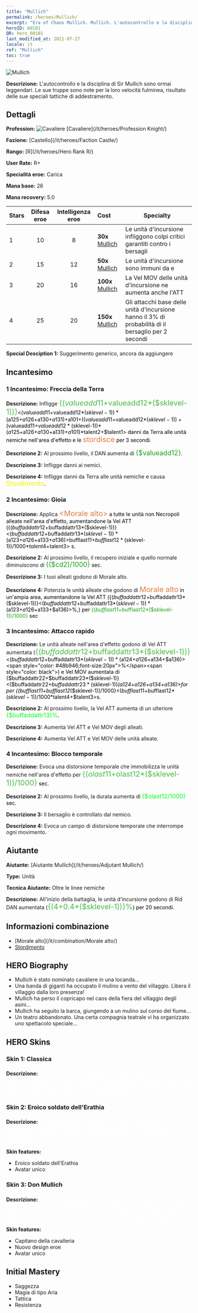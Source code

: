 ```yaml
---
title: "Mullich"
permalink: /heroes/Mullich/
excerpt: "Era of Chaos Mullich. Mullich. L'autocontrollo e la disciplina di Sir Mullich sono ormai leggendari. Le sue truppe sono note per la loro velocità fulminea, risultato delle sue speciali tattiche di addestramento."
heroID: 60101
QR: hero_60101
last_modified_at: 2021-07-27
locale: it
ref: "Mullich"
toc: true
---
```

  ![Mullich](/images/h/h_Mullich.jpg)

 **Descrizione:** L'autocontrollo e la disciplina di Sir Mullich sono ormai leggendari. Le sue truppe sono note per la loro velocità fulminea, risultato delle sue speciali tattiche di addestramento.
## Dettagli
 **Profession:** ![Cavaliere](/images/h/h_prof_1.png)  [Cavaliere](/it/heroes/Profession Knight/)

 **Fazione:** [Castello](/it/heroes/Faction Castle/)

 **Rango:** [R](/it/heroes/Hero Rank R/)

 **User Rate:** R+

 **Specialità eroe:** Carica

 **Mana base:** 26

 **Mana recovery:** 5.0


  | Stars | Difesa eroe | Intelligenza eroe | Cost |     Specialty     |
  |---------|:---------------:|:---------------:|:--|--------------------|
  |    1    | 10 | 8 | **30x** [Mullich](/ItemsIT/her_360/) | Le unità d'incursione infliggono colpi critici garantiti contro i bersagli <storditi> |
  |    2    | 15 | 12 | **50x** [Mullich](/ItemsIT/her_360/) | Le unità d'incursione sono immuni da <Rallentamento> e <Stordimento> |
  |    3    | 20 | 16 | **100x** [Mullich](/ItemsIT/her_360/) | La Vel MOV delle unità d'incursione ne aumenta anche l'ATT |
  |    4    | 25 | 20 | **150x** [Mullich](/ItemsIT/her_360/) | Gli attacchi base delle unità d'incursione hanno il 3% di probabilità di <stordire> il bersaglio per 2 secondi |

 **Special Desciption 1:** Suggerimento generico, ancora da aggiungere

## Incantesimo
### 1 Incantesimo: Freccia della Terra
 **Descrizione:** Infligge <span style="color: #48b946;font-size:20px">{($valueadd11+$valueadd12*($sklevel-1))}</span><span style="color: black"><($valueadd11+$valueadd12*($sklevel-1))*($a125+$a126+$a130+$a131)+$a101+(($valueadd11+$valueadd12*($sklevel-1))+($valueadd11+$valueadd12*($sklevel-1))*($a125+$a126+$a130+$a131)+$a101)*$talent2+$talent1> danni da Terra alle unità nemiche nell'area d'effetto e le <span style="color: #e07c44;font-size:20px">stordisce</span><span style="color: black"> per 3 secondi.

 **Descrizione 2:** Al prossimo livello, il DAN aumenta di <span style="color: #1ca216;font-size:18px">{$valueadd12}</span><span style="color: black">.

 **Descrizione 3:** Infligge danni ai nemici.

 **Descrizione 4:** Infligge danni da Terra alle unità nemiche e causa <span style="color: #f0f000;font-size:18px">Stordimento</span><span style="color: black">.

### 2 Incantesimo: Gioia
 **Descrizione:** Applica <span style="color: #e07c44;font-size:20px">&lt;Morale alto&gt;</span><span style="color: black"> a tutte le unità non Necropoli alleate nell'area d'effetto, aumentandone la Vel ATT ({($buffaddattr12+$buffaddattr13*($sklevel-1))}<($buffaddattr12+$buffaddattr13*($sklevel-1))*($a123+$a126+$a133+$a136)>%). Durata: <span style="color: #48b946;font-size:20px">{($bufflast11+$bufflast12*($sklevel-1))/1000}</span><span style="color: black"><($bufflast11+$bufflast12*($sklevel-1))/1000*$talent4+$talent3> s.

 **Descrizione 2:** Al prossimo livello, il recupero iniziale e quello normale diminuiscono di <span style="color: #1ca216;font-size:18px">{($cd2)/1000}</span><span style="color: black"> sec.

 **Descrizione 3:** I tuoi alleati godono di Morale alto.

 **Descrizione 4:** Potenzia le unità alleate che godono di <span style="color: #e07c44;font-size:20px">Morale alto</span><span style="color: black"> in un'ampia area, aumentandone la Vel ATT ({($buffaddattr12+$buffaddattr13*($sklevel-1))}<($buffaddattr12+$buffaddattr13*($sklevel-1))*($a123+$a126+$a133+$a136)>%,) per <span style="color: #1ca216">{($bufflast11+$bufflast12*($sklevel-1))/1000}</span><span style="color: black"> sec

### 3 Incantesimo: Attacco rapido
 **Descrizione:** Le unità alleate nell'area d'effetto godono di Vel ATT aumentata (<span style="color: #48b946;font-size:20px">{($buffaddattr12+$buffaddattr13*($sklevel-1))}</span><span style="color: black"><($buffaddattr12+$buffaddattr13*($sklevel-1))*($a124+$a126+$a134+$a136)><span style="color: #48b946;font-size:20px">%</span><span style="color: black">) e Vel MOV aumentata di {$buffaddattr22+$buffaddattr23*($sklevel-1)}<($buffaddattr22+$buffaddattr23*($sklevel-1))*($a124+$a126+$a134+$a136)>for per {($bufflast11+$bufflast12*($sklevel-1))/1000}<($bufflast11+$bufflast12*($sklevel-1))/1000*$talent4+$talent3>s.

 **Descrizione 2:** Al prossimo livello, la Vel ATT aumenta di un ulteriore <span style="color: #00ff22;font-size:16px">{$buffaddattr13}%</span><span style="color: black">.

 **Descrizione 3:** Aumenta Vel ATT e Vel MOV degli alleati.

 **Descrizione 4:** Aumenta Vel ATT e Vel MOV delle unità alleate.

### 4 Incantesimo: Blocco temporale
 **Descrizione:** Evoca una distorsione temporale che immobilizza le unità nemiche nell'area d'effetto per <span style="color: #48b946;font-size:20px">{($olast11+$olast12*($sklevel-1))/1000}</span><span style="color: black"> sec.

 **Descrizione 2:** Al prossimo livello, la durata aumenta di <span style="color: #00ff22;font-size:16px">{$olast12/1000}</span><span style="color: black"> sec.

 **Descrizione 3:** Il bersaglio è controllato dal nemico.

 **Descrizione 4:** Evoca un campo di distorsione temporale che interrompe ogni movimento.


## Aiutante

 **Aiutante:**  [Aiutante Mullich](/it/heroes/Adjutant Mullich/) 

 **Type:**  Unità 

 **Tecnica Aiutante:**  Oltre le linee nemiche 

 **Descrizione:** All'inizio della battaglia, le unità d'incursione godono di Rid DAN aumentata (<span style="color: #48b946;font-size:20px">{(4+0.4*($sklevel-1))}%</span><span style="color: black">) per 20 secondi.

## Informazioni combinazione

* [Morale alto](/it/combination/Morale alto/) 
* [Stordimento](/it/combination/Stordimento/) 

## HERO Biography
   - Mullich è stato nominato cavaliere in una locanda...
   - Una banda di giganti ha occupato il mulino a vento del villaggio. Libera il villaggio dalla loro presenza!
   - Mullich ha perso il copricapo nel caos della fiera del villaggio degli asini...
   - Mullich ha seguito la barca, giungendo a un mulino sul corso del fiume...
   - Un teatro abbandonato. Una certa compagnia teatrale vi ha organizzato uno spettacolo speciale...

## HERO Skins
### Skin 1: **Classica**

 **Descrizione:** <span style="color: #ffffff;font-size:20px">Mullich è un leader inflessibile. I suoi uomini seguono una stretta disciplina e sono rinomati per la loro velocità in combattimento. </span>


### Skin 2: **Eroico soldato dell'Erathia**

 **Descrizione:** <span style="color: #ffffff;font-size:20px">I comandanti migliori sanno piegare la propria formazione alle particolarità del campo di battaglia.</span>

 **Skin features:** 

   - Eroico soldato dell'Erathia
   - Avatar unico

### Skin 3: **Don Mullich**

 **Descrizione:** <span style="color: #ffffff;font-size:20px">Le mie imprese dovrebbero essere scolpite nel bronzo e nel marmo... e perché no, magari anche dipinte. Che restino a eterno monito per i posteri!</span>

 **Skin features:** 

   - Capitano della cavalleria
   - Nuovo design eroe
   - Avatar unico


## Initial Mastery
   - Saggezza
   - Magia di tipo Aria
   - Tattica
   - Resistenza
